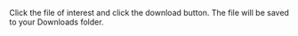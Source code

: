 Click the file of interest and click the download button.  The file will be saved to your Downloads folder.
